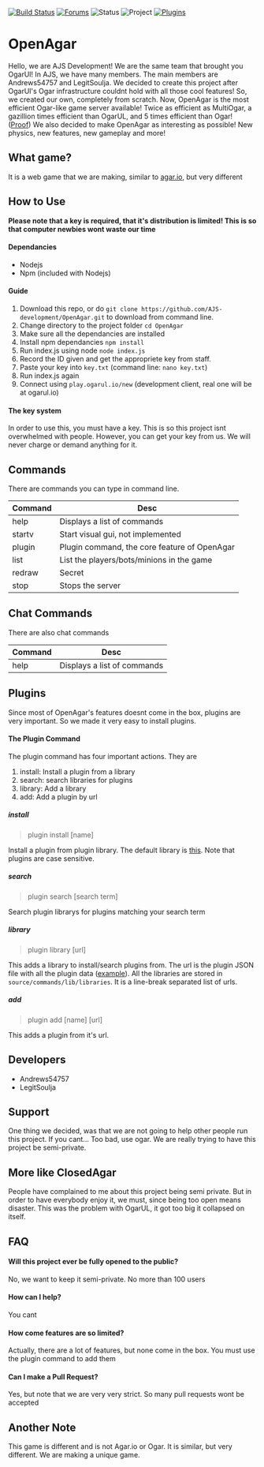 [![Build Status](https://travis-ci.org/AJS-development/OpenAgar.svg?branch=master)](https://travis-ci.org/AJS-development/OpenAgar) [![Forums](https://img.shields.io/badge/Forums-Ogarul.io-blue.svg)](http://forum.ogarul.io) ![Status](https://img.shields.io/badge/Status-Almost%20Finished-brightgreen.svg) ![Project](https://img.shields.io/badge/Project-Semi--Private-yellow.svg) [![Plugins](https://img.shields.io/badge/Plugins-OAPlugins-green.svg)](https://github.com/AJS-development/OAPlugins)
# OpenAgar

Hello, we are AJS Development! We are the same team that brought you OgarUl! In AJS, we have many members. The main members are Andrews54757 and LegitSoulja. We decided to create this project after OgarUl's Ogar infrastructure couldnt hold with all those cool features! So, we created our own, completely from scratch. Now, OpenAgar is the most efficient Ogar-like game server available! Twice as efficient as MultiOgar, a gazillion times efficient than OgarUL, and 5 times efficient than Ogar! ([Proof](https://github.com/AJS-development/OpenAgar/issues/1)) We also decided to make OpenAgar as interesting as possible! New physics, new features, new gameplay and more!

## What game?
It is a web game that we are making, similar to [agar.io](https://agar.io), but very different

## How to Use

**Please note that a key is required, that it's distribution is limited! This is so that computer newbies wont waste our time**

#### Dependancies
* Nodejs
* Npm (included with Nodejs)

#### Guide

1. Download this repo, or do `git clone https://github.com/AJS-development/OpenAgar.git` to download from command line.
2. Change directory to the project folder `cd OpenAgar`
3. Make sure all the dependancies are installed
4. Install npm dependancies `npm install`
5. Run index.js using node `node index.js`
6. Record the ID given and get the appropriete key from staff.
7. Paste your key into `key.txt` (command line: `nano key.txt`)
8. Run index.js again
9. Connect using `play.ogarul.io/new` (development client, real one will be at ogarul.io)

#### The key system
In order to use this, you must have a key. This is so this project isnt overwhelmed with people. However, you can get your key from us. We will never charge or demand anything for it.

## Commands
There are commands you can type in command line.

|Command    | Desc   |
|-----------|--------|
|help       |Displays a list of commands|
|startv     |Start visual gui, not implemented|
|plugin     |Plugin command, the core feature of OpenAgar|
|list       |List the players/bots/minions in the game|
|redraw     |Secret   |
|stop       |Stops the server|


## Chat Commands
There are also chat commands

|Command    | Desc   |
|-----------|--------|
|help       |Displays a list of commands|


## Plugins
Since most of OpenAgar's features doesnt come in the box, plugins are very important. So we made it very easy to install plugins. 

#### The Plugin Command
The plugin command has four important actions. They are

1. install: Install a plugin from a library
2. search: search libraries for plugins
3. library: Add a library
4. add: Add a plugin by url

##### install
> plugin install [name]

Install a plugin from plugin library. The default library is [this](https://github.com/AJS-development/OAPlugins). Note that plugins are case sensitive.

##### search
> plugin search [search term]

Search plugin librarys for plugins matching your search term

##### library
> plugin library [url] 

This adds a library to install/search plugins from. The url is the plugin JSON file with all the plugin data ([example](https://github.com/AJS-development/OAPlugins/blob/master/plugins.json)). All the libraries are stored in `source/commands/lib/libraries`. It is a line-break separated list of urls.

##### add
> plugin add [name] [url]

This adds a plugin from it's url.

## Developers

* Andrews54757
* LegitSoulja

## Support
One thing we decided, was that we are not going to help other people run this project. If you cant... Too bad, use ogar. We are really trying to have this project be semi-private. 


## More like ClosedAgar
People have complained to me about this project being semi private. But in order to have everybody enjoy it, we must, since being too open means disaster. This was the problem with OgarUL, it got too big it collapsed on itself.


## FAQ
#### Will this project ever be fully opened to the public?
No, we want to keep it semi-private. No more than 100 users

#### How can I help?
You cant

#### How come features are so limited?
Actually, there are a lot of features, but none come in the box. You must use the plugin command to add them

#### Can I make a Pull Request?
Yes, but note that we are very very strict. So many pull requests wont be accepted

## Another Note
This game is different and is not Agar.io or Ogar. It is similar, but very different. We are making a unique game.

